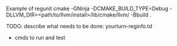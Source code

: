 Example of regunit
cmake -GNinja -DCMAKE_BUILD_TYPE=Debug -DLLVM_DIR=<path/to/llvm/install>/lib/cmake/llvm/ -Bbuild .

TODO: describe what needs to be done: yourturn-reginfo.td
+ cmds to run and test
